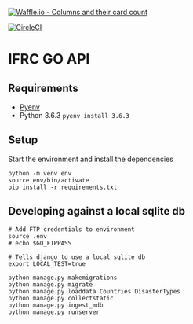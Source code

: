 [![Waffle.io - Columns and their card count](https://badge.waffle.io/IFRCGo/go-infrastructure.svg?columns=all)](https://waffle.io/IFRCGo/go-infrastructure)

[![CircleCI](https://circleci.com/gh/IFRCGo/go-api.svg?style=svg&circle-token=4337c3da24907bbcb5d6aa06f0d60c5f27845435)](https://circleci.com/gh/IFRCGo/go-api)

# IFRC GO API

## Requirements

- [Pyenv](https://github.com/pyenv/pyenv)
- Python 3.6.3 `pyenv install 3.6.3`

## Setup

Start the environment and install the dependencies

```(bash)
python -m venv env
source env/bin/activate
pip install -r requirements.txt
```

## Developing against a local sqlite db

```(bash)
# Add FTP credentials to environment
source .env
# echo $GO_FTPPASS

# Tells django to use a local sqlite db
export LOCAL_TEST=true

python manage.py makemigrations
python manage.py migrate
python manage.py loaddata Countries DisasterTypes
python manage.py collectstatic
python manage.py ingest_mdb
python manage.py runserver
```
